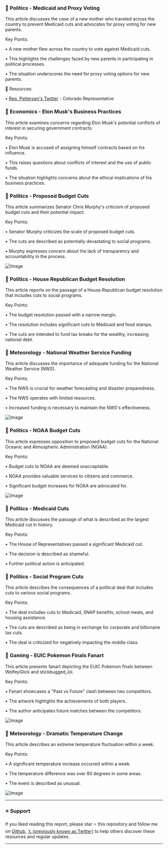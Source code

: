 ### 🤖 Politics -  Medicaid and Proxy Voting

This article discusses the case of a new mother who traveled across the country to prevent Medicaid cuts and advocates for proxy voting for new parents.

Key Points:

• A new mother flew across the country to vote against Medicaid cuts.

• This highlights the challenges faced by new parents in participating in political processes.

•  The situation underscores the need for proxy voting options for new parents.


🔗 Resources:

• [Rep. Pettersen's Twitter](https://twitter.com/RepPettersen) -  Colorado Representative


### 🤖 Economics - Elon Musk's Business Practices

This article examines concerns regarding Elon Musk's potential conflicts of interest in securing government contracts.

Key Points:

• Elon Musk is accused of assigning himself contracts based on his influence.

• This raises questions about conflicts of interest and the use of public funds.

• The situation highlights concerns about the ethical implications of his business practices.


### 🤖 Politics -  Proposed Budget Cuts

This article summarizes Senator Chris Murphy's criticism of proposed budget cuts and their potential impact.

Key Points:

• Senator Murphy criticizes the scale of proposed budget cuts.

•  The cuts are described as potentially devastating to social programs.

• Murphy expresses concern about the lack of transparency and accountability in the process.

![Image](https://pbs.twimg.com/ext_tw_video_thumb/1894420676691243021/pu/img/VUayWxrl0tvpY1lF.jpg)


### 🤖 Politics -  House Republican Budget Resolution

This article reports on the passage of a House Republican budget resolution that includes cuts to social programs.

Key Points:

• The budget resolution passed with a narrow margin.

•  The resolution includes significant cuts to Medicaid and food stamps.

• The cuts are intended to fund tax breaks for the wealthy, increasing national debt.


### 🤖 Meteorology - National Weather Service Funding

This article discusses the importance of adequate funding for the National Weather Service (NWS).

Key Points:

• The NWS is crucial for weather forecasting and disaster preparedness.

•  The NWS operates with limited resources.

•  Increased funding is necessary to maintain the NWS's effectiveness.

![Image](https://pbs.twimg.com/media/Gkpll09XsAAYAnP?format=jpg&name=small)


### 🤖 Politics -  NOAA Budget Cuts

This article expresses opposition to proposed budget cuts for the National Oceanic and Atmospheric Administration (NOAA).

Key Points:

• Budget cuts to NOAA are deemed unacceptable.

•  NOAA provides valuable services to citizens and commerce.

•  Significant budget increases for NOAA are advocated for.

![Image](https://pbs.twimg.com/media/Gkpll09XsAAYAnP?format=jpg&name=small)


### 🤖 Politics -  Medicaid Cuts

This article discusses the passage of what is described as the largest Medicaid cut in history.

Key Points:

• The House of Representatives passed a significant Medicaid cut.

•  The decision is described as shameful.

•  Further political action is anticipated.


### 🤖 Politics -  Social Program Cuts

This article describes the consequences of a political deal that includes cuts to various social programs.

Key Points:

•  The deal includes cuts to Medicaid, SNAP benefits, school meals, and housing assistance.

• The cuts are described as being in exchange for corporate and billionaire tax cuts.

•  The deal is criticized for negatively impacting the middle class.


### 🤖 Gaming -  EUIC Pokemon Finals Fanart

This article presents fanart depicting the EUIC Pokemon finals between WolfeyGlick and stickbugged_lol.

Key Points:

•  Fanart showcases a "Past vs Future" clash between two competitors.

•  The artwork highlights the achievements of both players.

• The author anticipates future matches between the competitors.

![Image](https://pbs.twimg.com/media/GkqxjfXXQAAv-8T?format=jpg&name=small)


### 🤖 Meteorology -  Dramatic Temperature Change

This article describes an extreme temperature fluctuation within a week.

Key Points:

•  A significant temperature increase occurred within a week.

•  The temperature difference was over 80 degrees in some areas.

•  The event is described as unusual.

![Image](https://pbs.twimg.com/media/GkrkjmpWEAAy44w?format=jpg&name=small)


---

### ⭐️ Support

If you liked reading this report, please star ⭐️ this repository and follow me on [Github](https://github.com/Drix10), [𝕏 (previously known as Twitter)](https://x.com/DRIX_10_) to help others discover these resources and regular updates.

---